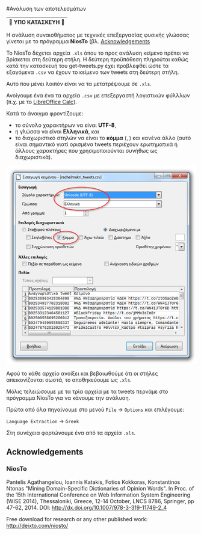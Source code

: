 #Ανάλυση των αποτελεσμάτων

| :construction: ΥΠΟ ΚΑΤΑΣΚΕΥΗ :construction: |
| --- |

Η ανάλυση συναισθήματος με τεχνικές επεξεργασίας φυσικής γλώσσας γίνεται
με το πρόγραμμα **NiosTo** (βλ. [Acknowledgements](#acknowledgements)

Το NiosTo δέχεται αρχεία `.xls` όπου το προς ανάλυση κείμενο πρέπει να βρίσκεται
στη δεύτερη στήλη. Η δεύτερη προϋπόθεση πληρούται καθώς κατά την
κατασκευή του get-tweets.py έχει προβλεφθεί ώστε τα εξαγόμενα `.csv` 
να έχουν το κείμενο των tweets στη δεύτερη στήλη.

Αυτό που μένει λοιπόν είναι να τα μετατρέψουμε σε `.xls`.

Ανοίγουμε ένα ένα τα αρχεία `.csv` με επεξεργαστή λογιστικών φύλλλων 
(π.χ. με το [LibreOffice Calc](https://el.libreoffice.org/)).

Κατά το άνοιγμα φροντίζουμε:
* το σύνολο χαρακτήρων να είναι **UTF-8**,
* η γλώσσα να είναι **Ελληνικά**, και
* το διαχωριστικό στηλών να είναι το **κόμμα** (`,`) και κανένα άλλο 
(αυτό είναι σημαντικό γιατί ορισμένα tweets περιέχουν ερωτηματικά ή άλλους
χαρακτήρες που χρησιμοποιούνται συνήθως ως διαχωριστικά).

![στιγμιότυπο οθόνης από το Calc](calc-screenshot.png)

Αφού το κάθε αρχείο ανοίξει και βεβαιωθούμε ότι οι στήλες απεικονίζονται
σωστά, το αποθηκεύουμε ως `.xls`.

Μόλις τελειώσουμε με τα τρία αρχεία με τα tweets περνάμε στο πρόγραμμα NiosTo
για να κάνουμε την ανάλυση.

Πρώτα από όλα πηγαίνουμε στο μενού `File` → `Options` και επιλέγουμε:

`Language Extraction` → `Greek`

Στη συνέχεια φορτώνουμε ένα από τα αρχεία `.xls`.

## Acknowledgements

### NiosTo

Pantelis Agathangelou, Ioannis Katakis, Fotios Kokkoras, Konstantinos Ntonas
"Mining Domain-Specific Dictionaries of Opinion Words". In Proc. of the  15th
International Conference on Web Information System Engineering (WISE 2014),
Thessaloniki, Greece, 12-14 October, LNCS 8786, Springer, pp 47-62, 2014.
DOI: http://dx.doi.org/10.1007/978-3-319-11749-2_4

Free download for research or any other published work: http://deixto.com/niosto/